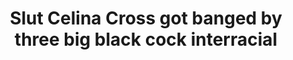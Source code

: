 ---
layout: post
title: Slut Celina Cross got banged by three big black cock interracial
duration: '17:47'
view: 205
rate: 2
video: 'https://flashservice.xvideos.com/embedframe/27557983'
category: 
 - black
 - gangbang
 - rough
 - busty
tags: 
 - big-black-cock
priority: 0.9
changefreq: daily
---